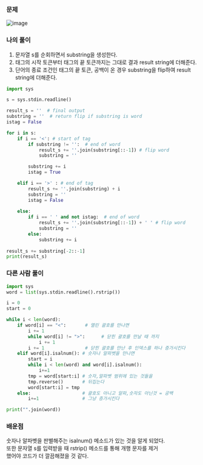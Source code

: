### 문제
![image](https://user-images.githubusercontent.com/69138191/153739679-da14d859-3b70-4de3-b86f-ecb6f4d1ee01.png)

### 나의 풀이
1. 문자열 s를 순회하면서 substring을 생성한다.
2. 태그의 시작 토큰부터 태그의 끝 토큰까지는 그대로 결과 result string에 더해준다.
3. 단어의 종료 조건인 태그의 끝 토큰, 공백이 온 경우 substring을 flip하여 result string에 더해준다.

```python
import sys

s = sys.stdin.readline()

result_s = ''  # final output 
substring = ''  # return flip if substring is word
istag = False

for i in s:
    if i == '<': # start of tag
        if substring != '':  # end of word
            result_s += ''.join(substring[::-1]) # flip word
            substring = ''

        substring += i
        istag = True

    elif i == '>' : # end of tag
        result_s += ''.join(substring) + i
        substring = ''
        istag = False
    
    else:
        if i == ' ' and not istag:  # end of word
            result_s += ''.join(substring[::-1]) + ' ' # flip word
            substring = ''
        else:
            substring += i
           
result_s += substring[-2::-1]
print(result_s)
```

### 다른 사람 풀이
```python
import sys
word = list(sys.stdin.readline().rstrip())

i = 0
start = 0

while i < len(word):
    if word[i] == "<":       # 열린 괄호를 만나면
        i += 1 
        while word[i] != ">":      # 닫힌 괄호를 만날 때 까지
            i += 1 
        i += 1               # 닫힌 괄호를 만난 후 인덱스를 하나 증가시킨다
    elif word[i].isalnum(): # 숫자나 알파벳을 만나면
        start = i
        while i < len(word) and word[i].isalnum():
            i+=1
        tmp = word[start:i] # 숫자,알파벳 범위에 있는 것들을
        tmp.reverse()       # 뒤집는다
        word[start:i] = tmp
    else:                   # 괄호도 아니고 알파,숫자도 아닌것 = 공백
        i+=1                # 그냥 증가시킨다

print("".join(word))
```

### 배운점
숫자나 알파벳을 판별해주는 isalnum() 메소드가 있는 것을 알게 되었다.  
또한 문자열 s를 입력받을 때 rstrip() 메소드를 통해 개행 문자를 제거  
했어야 코드가 더 깔끔해졌을 것 같다.

